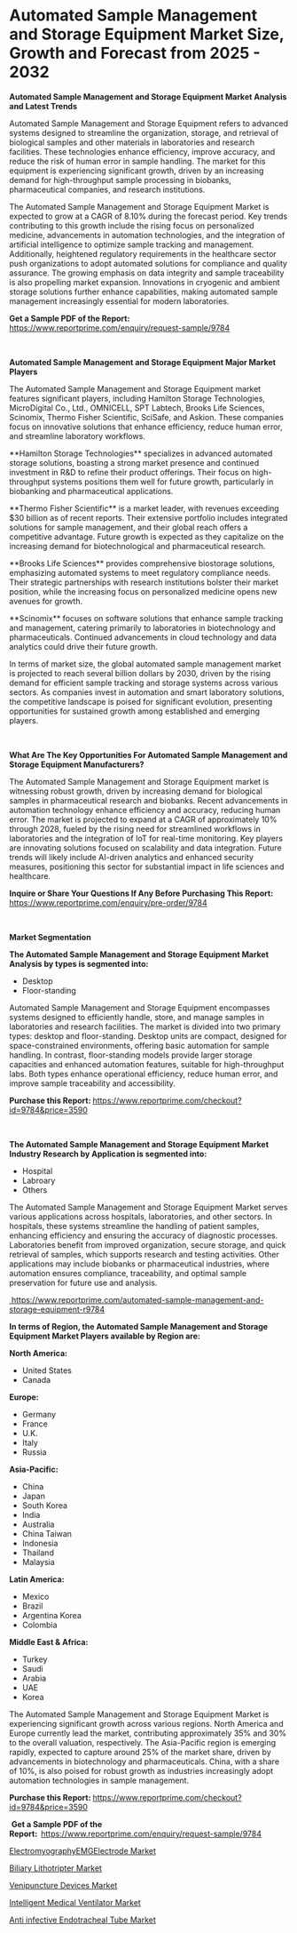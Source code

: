 <p><h1>Automated Sample Management and Storage Equipment Market Size, Growth and Forecast from 2025 - 2032</h1></p><p><strong>Automated Sample Management and Storage Equipment Market Analysis and Latest Trends</strong></p>
<p><p>Automated Sample Management and Storage Equipment refers to advanced systems designed to streamline the organization, storage, and retrieval of biological samples and other materials in laboratories and research facilities. These technologies enhance efficiency, improve accuracy, and reduce the risk of human error in sample handling. The market for this equipment is experiencing significant growth, driven by an increasing demand for high-throughput sample processing in biobanks, pharmaceutical companies, and research institutions.</p><p>The Automated Sample Management and Storage Equipment Market is expected to grow at a CAGR of 8.10% during the forecast period. Key trends contributing to this growth include the rising focus on personalized medicine, advancements in automation technologies, and the integration of artificial intelligence to optimize sample tracking and management. Additionally, heightened regulatory requirements in the healthcare sector push organizations to adopt automated solutions for compliance and quality assurance. The growing emphasis on data integrity and sample traceability is also propelling market expansion. Innovations in cryogenic and ambient storage solutions further enhance capabilities, making automated sample management increasingly essential for modern laboratories.</p></p>
<p><strong>Get a Sample PDF of the Report:&nbsp;</strong> <a href="https://www.reportprime.com/enquiry/request-sample/9784?utm_campaign=1890&utm_medium=2&utm_source=Github&utm_content=ia&utm_term=20032025&utm_id=automated-sample-management-and-storage-equipment">https://www.reportprime.com/enquiry/request-sample/9784</a></p>
<p>&nbsp;</p>
<p><strong>Automated Sample Management and Storage Equipment Major Market Players</strong></p>
<p><p>The Automated Sample Management and Storage Equipment market features significant players, including Hamilton Storage Technologies, MicroDigital Co., Ltd., OMNICELL, SPT Labtech, Brooks Life Sciences, Scinomix, Thermo Fisher Scientific, SciSafe, and Askion. These companies focus on innovative solutions that enhance efficiency, reduce human error, and streamline laboratory workflows.</p><p>**Hamilton Storage Technologies** specializes in advanced automated storage solutions, boasting a strong market presence and continued investment in R&D to refine their product offerings. Their focus on high-throughput systems positions them well for future growth, particularly in biobanking and pharmaceutical applications.</p><p>**Thermo Fisher Scientific** is a market leader, with revenues exceeding $30 billion as of recent reports. Their extensive portfolio includes integrated solutions for sample management, and their global reach offers a competitive advantage. Future growth is expected as they capitalize on the increasing demand for biotechnological and pharmaceutical research.</p><p>**Brooks Life Sciences** provides comprehensive biostorage solutions, emphasizing automated systems to meet regulatory compliance needs. Their strategic partnerships with research institutions bolster their market position, while the increasing focus on personalized medicine opens new avenues for growth.</p><p>**Scinomix** focuses on software solutions that enhance sample tracking and management, catering primarily to laboratories in biotechnology and pharmaceuticals. Continued advancements in cloud technology and data analytics could drive their future growth.</p><p>In terms of market size, the global automated sample management market is projected to reach several billion dollars by 2030, driven by the rising demand for efficient sample tracking and storage systems across various sectors. As companies invest in automation and smart laboratory solutions, the competitive landscape is poised for significant evolution, presenting opportunities for sustained growth among established and emerging players.</p></p>
<p>&nbsp;</p>
<p><strong>What Are The Key Opportunities For Automated Sample Management and Storage Equipment Manufacturers?</strong></p>
<p><p>The Automated Sample Management and Storage Equipment market is witnessing robust growth, driven by increasing demand for biological samples in pharmaceutical research and biobanks. Recent advancements in automation technology enhance efficiency and accuracy, reducing human error. The market is projected to expand at a CAGR of approximately 10% through 2028, fueled by the rising need for streamlined workflows in laboratories and the integration of IoT for real-time monitoring. Key players are innovating solutions focused on scalability and data integration. Future trends will likely include AI-driven analytics and enhanced security measures, positioning this sector for substantial impact in life sciences and healthcare.</p></p>
<p><strong>Inquire or Share Your Questions If Any Before Purchasing This Report:</strong> <a href="https://www.reportprime.com/enquiry/pre-order/9784?utm_campaign=1890&utm_medium=2&utm_source=Github&utm_content=ia&utm_term=20032025&utm_id=automated-sample-management-and-storage-equipment">https://www.reportprime.com/enquiry/pre-order/9784</a></p>
<p>&nbsp;</p>
<p><strong>Market Segmentation</strong></p>
<p><strong>The Automated Sample Management and Storage Equipment Market Analysis by types is segmented into:</strong></p>
<p><ul><li>Desktop</li><li>Floor-standing</li></ul></p>
<p><p>Automated Sample Management and Storage Equipment encompasses systems designed to efficiently handle, store, and manage samples in laboratories and research facilities. The market is divided into two primary types: desktop and floor-standing. Desktop units are compact, designed for space-constrained environments, offering basic automation for sample handling. In contrast, floor-standing models provide larger storage capacities and enhanced automation features, suitable for high-throughput labs. Both types enhance operational efficiency, reduce human error, and improve sample traceability and accessibility.</p></p>
<p><strong>Purchase this Report:&nbsp;</strong><a href="https://www.reportprime.com/checkout?id=9784&price=3590&utm_campaign=1890&utm_medium=2&utm_source=Github&utm_content=ia&utm_term=20032025&utm_id=automated-sample-management-and-storage-equipment">https://www.reportprime.com/checkout?id=9784&price=3590</a></p>
<p>&nbsp;</p>
<p><strong>The Automated Sample Management and Storage Equipment Market Industry Research by Application is segmented into:</strong></p>
<p><ul><li>Hospital</li><li>Labroary</li><li>Others</li></ul></p>
<p><p>The Automated Sample Management and Storage Equipment Market serves various applications across hospitals, laboratories, and other sectors. In hospitals, these systems streamline the handling of patient samples, enhancing efficiency and ensuring the accuracy of diagnostic processes. Laboratories benefit from improved organization, secure storage, and quick retrieval of samples, which supports research and testing activities. Other applications may include biobanks or pharmaceutical industries, where automation ensures compliance, traceability, and optimal sample preservation for future use and analysis.</p></p>
<p><a href="https://www.reportprime.com/automated-sample-management-and-storage-equipment-r9784?utm_campaign=1890&utm_medium=2&utm_source=Github&utm_content=ia&utm_term=20032025&utm_id=automated-sample-management-and-storage-equipment">&nbsp;https://www.reportprime.com/automated-sample-management-and-storage-equipment-r9784</a></p>
<p><strong>In terms of Region, the Automated Sample Management and Storage Equipment Market Players available by Region are:</strong></p>
<p>
    <p> <strong> North America: </strong>
        <ul>
            <li>United States</li>
            <li>Canada</li>
        </ul>
        </p> 
    <p> <strong> Europe: </strong>
        <ul>
            <li>Germany</li>
            <li>France</li>
            <li>U.K.</li>
            <li>Italy</li>
            <li>Russia</li>
        </ul>
        </p> 
    <p> <strong> Asia-Pacific: </strong>
        <ul>
            <li>China</li>
            <li>Japan</li>
            <li>South Korea</li>
            <li>India</li>
            <li>Australia</li>
            <li>China Taiwan</li>
            <li>Indonesia</li>
            <li>Thailand</li>
            <li>Malaysia</li>
        </ul>
        </p> 
    <p> <strong> Latin America: </strong>
        <ul>
            <li>Mexico</li>
            <li>Brazil</li>
            <li>Argentina Korea</li>
            <li>Colombia</li>
        </ul>
        </p> 
    <p> <strong> Middle East & Africa: </strong>
        <ul>
            <li>Turkey</li>
            <li>Saudi</li>
            <li>Arabia</li>
            <li>UAE</li>
            <li>Korea</li>
        </ul>
    </p>
    </p>
<p><p>The Automated Sample Management and Storage Equipment Market is experiencing significant growth across various regions. North America and Europe currently lead the market, contributing approximately 35% and 30% to the overall valuation, respectively. The Asia-Pacific region is emerging rapidly, expected to capture around 25% of the market share, driven by advancements in biotechnology and pharmaceuticals. China, with a share of 10%, is also poised for robust growth as industries increasingly adopt automation technologies in sample management.</p></p>
<p><strong>Purchase this Report: </strong><a href="https://www.reportprime.com/checkout?id=9784&price=3590&utm_campaign=1890&utm_medium=2&utm_source=Github&utm_content=ia&utm_term=20032025&utm_id=automated-sample-management-and-storage-equipment">https://www.reportprime.com/checkout?id=9784&price=3590</a></p>
<p>&nbsp;<strong>Get a Sample PDF of the Report:&nbsp;&nbsp;</strong><a href="https://www.reportprime.com/enquiry/request-sample/9784?utm_campaign=1890&utm_medium=2&utm_source=Github&utm_content=ia&utm_term=20032025&utm_id=automated-sample-management-and-storage-equipment">https://www.reportprime.com/enquiry/request-sample/9784</a></p>
<p><strong></strong></p>
<p><p><a href="https://github.com/vestadjogile/Market-Research-Report-List-1/blob/main/electromyographyemgelectrode-market.md?utm_campaign=1890&utm_medium=2&utm_source=Github&utm_content=ia&utm_term=20032025&utm_id=automated-sample-management-and-storage-equipment">ElectromyographyEMGElectrode Market</a></p><p><a href="https://github.com/eskelimaksic/Market-Research-Report-List-1/blob/main/biliary-lithotripter-market.md?utm_campaign=1890&utm_medium=2&utm_source=Github&utm_content=ia&utm_term=20032025&utm_id=automated-sample-management-and-storage-equipment">Biliary Lithotripter Market</a></p><p><a href="https://github.com/lelahokendo/Market-Research-Report-List-1/blob/main/venipuncture-devices-market.md?utm_campaign=1890&utm_medium=2&utm_source=Github&utm_content=ia&utm_term=20032025&utm_id=automated-sample-management-and-storage-equipment">Venipuncture Devices Market</a></p><p><a href="https://github.com/wantadhagino/Market-Research-Report-List-1/blob/main/intelligent-medical-ventilator-market.md?utm_campaign=1890&utm_medium=2&utm_source=Github&utm_content=ia&utm_term=20032025&utm_id=automated-sample-management-and-storage-equipment">Intelligent Medical Ventilator Market</a></p><p><a href="https://github.com/hatlepigna2s/Market-Research-Report-List-1/blob/main/anti-infective-endotracheal-tube-market.md?utm_campaign=1890&utm_medium=2&utm_source=Github&utm_content=ia&utm_term=20032025&utm_id=automated-sample-management-and-storage-equipment">Anti infective Endotracheal Tube Market</a></p></p>